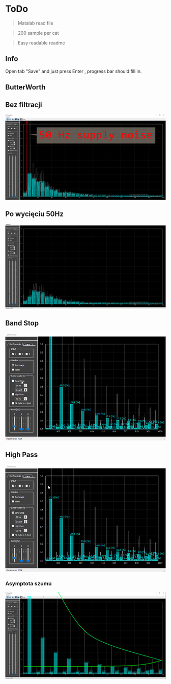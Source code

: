 # ToDo
> Matalab read file

> 200 sample per cat

>Easy readable readme
## Info
 Open tab "Save" and just press <kbh> Enter </kbh>, progress bar should fill in.

## ButterWorth
## Bez filtracji
<img src="docs/no.png">

## Po wycięciu 50Hz

<img src="docs/filtered.png">

## Band Stop

<img src="docs/bandStop.gif">

## High Pass
<img src="docs/highPass.gif">

### Asymptota szumu 
<img src="docs/noise.png">

